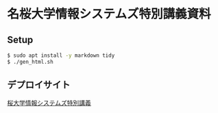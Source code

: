 名桜大学情報システムズ特別講義資料
==============================

Setup
------------------------------

```sh
$ sudo apt install -y markdown tidy
$ ./gen_html.sh
```

デプロイサイト
------------------------------

[桜大学情報システムズ特別講義](http://dandydot.no-ip.biz:8080/~dot/presen/MeioUniv/)
